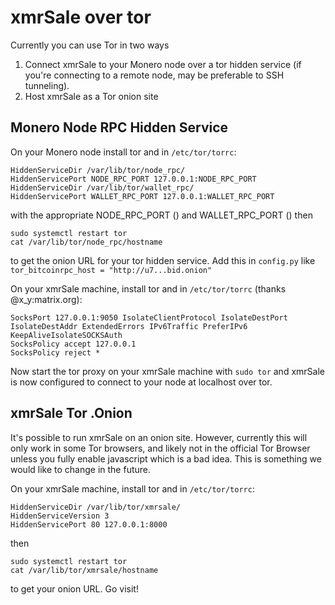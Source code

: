 # xmrSale over tor
Currently you can use Tor in two ways
1) Connect xmrSale to your Monero node over a tor hidden service (if you're connecting to a remote node, may be preferable to SSH tunneling).
2) Host xmrSale as a Tor onion site

## Monero Node RPC Hidden Service
On your Monero node install tor and in `/etc/tor/torrc`:
```
HiddenServiceDir /var/lib/tor/node_rpc/
HiddenServicePort NODE_RPC_PORT 127.0.0.1:NODE_RPC_PORT
HiddenServiceDir /var/lib/tor/wallet_rpc/
HiddenServicePort WALLET_RPC_PORT 127.0.0.1:WALLET_RPC_PORT
```
with the appropriate NODE_RPC_PORT () and WALLET_RPC_PORT ()
then
```
sudo systemctl restart tor
cat /var/lib/tor/node_rpc/hostname
```
to get the onion URL for your tor hidden service. Add this in `config.py` like `tor_bitcoinrpc_host = "http://u7...bid.onion"`

On your xmrSale machine, install tor and in `/etc/tor/torrc` (thanks @x_y:matrix.org):
```
SocksPort 127.0.0.1:9050 IsolateClientProtocol IsolateDestPort IsolateDestAddr ExtendedErrors IPv6Traffic PreferIPv6 KeepAliveIsolateSOCKSAuth
SocksPolicy accept 127.0.0.1
SocksPolicy reject *
```
Now start the tor proxy on your xmrSale machine with `sudo tor` and xmrSale is now configured to connect to your node at localhost over tor.


## xmrSale Tor .Onion
It's possible to run xmrSale on an onion site. However, currently this will only work in some Tor browsers, and likely not in the official Tor Browser unless you fully enable javascript which is a bad idea. This is something we would like to change in the future.

On your xmrSale machine, install tor and in `/etc/tor/torrc`:
```
HiddenServiceDir /var/lib/tor/xmrsale/
HiddenServiceVersion 3
HiddenServicePort 80 127.0.0.1:8000
```
then
```
sudo systemctl restart tor
cat /var/lib/tor/xmrsale/hostname
```
to get your onion URL. Go visit!

